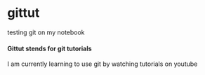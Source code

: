 # gittut
testing git on my notebook

#### Gittut stends for git tutorials
I am currently learning to use git by watching tutorials on youtube